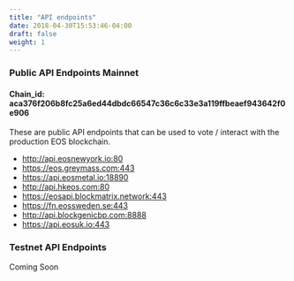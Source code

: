 ```yaml
---
title: "API endpoints"
date: 2018-04-30T15:53:46-04:00
draft: false
weight: 1
---
```


### Public API Endpoints Mainnet 
#### Chain_id: aca376f206b8fc25a6ed44dbdc66547c36c6c33e3a119ffbeaef943642f0e906
These are public API endpoints that can be used to vote / interact with the production EOS blockchain. 

* http://api.eosnewyork.io:80
* https://eos.greymass.com:443
* https://api.eosmetal.io:18890
* http://api.hkeos.com:80
* https://eosapi.blockmatrix.network:443
* https://fn.eossweden.se:443
* http://api.blockgenicbp.com:8888
* https://api.eosuk.io:443

### Testnet API Endpoints

Coming Soon
